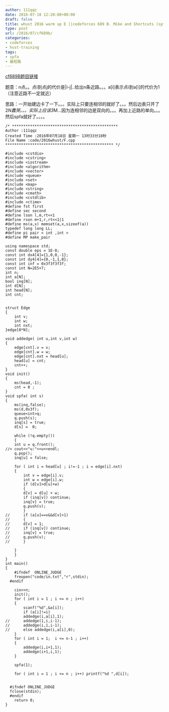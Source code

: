 ```yaml
---
author: 111qqz
date: 2016-07-18 12:20:08+00:00
draft: false
title: whust 2016 warm up E ||codeforces 689 B. Mike and Shortcuts (spfa)
type: post
url: /2016/07/cf689b/
categories:
- codeforces
- hust-training
tags:
- spfa
- 最短路
---
```


[cf689B题目链接](http://codeforces.com/problemset/problem/689/B)

题意：n点。。点i到点j的代价是|i-j|..给出n条近路。。。a[i]表示点i到a[i]的代价为1（注意近路不一定就近）

思路：一开始建边卡了一下。。。实际上只要连相邻的就好了。。。然后边表只开了2*N蠢哭。。。实际上应该3*M...因为连相邻的边是双向的。。。再加上近路的单向。。。然后spfa就好了。。。。







 

    
    /* ***********************************************
    Author :111qqz
    Created Time :2016年07月18日 星期一 13时33分18秒
    File Name :code/2016whust/F.cpp
    ************************************************ */
    
    #include <cstdio>
    #include <cstring>
    #include <iostream>
    #include <algorithm>
    #include <vector>
    #include <queue>
    #include <set>
    #include <map>
    #include <string>
    #include <cmath>
    #include <cstdlib>
    #include <ctime>
    #define fst first
    #define sec second
    #define lson l,m,rt<<1
    #define rson m+1,r,rt<<1|1
    #define ms(a,x) memset(a,x,sizeof(a))
    typedef long long LL;
    #define pi pair < int ,int >
    #define MP make_pair
    
    using namespace std;
    const double eps = 1E-8;
    const int dx4[4]={1,0,0,-1};
    const int dy4[4]={0,-1,1,0};
    const int inf = 0x3f3f3f3f;
    const int N=2E5+7;
    int n;
    int a[N];
    bool inq[N];
    int d[N];
    int head[N];
    int cnt;
    
    
    struct Edge
    {
        int v;
        int w;
        int nxt;
    }edge[8*N];
    
    void addedge( int u,int v,int w)
    {
        edge[cnt].v = v;
        edge[cnt].w = w;
        edge[cnt].nxt = head[u];
        head[u] = cnt;
        cnt++;
    }
    void init()
    {
        ms(head,-1);
        cnt = 0 ;
    }
    void spfa( int s)
    {
        ms(inq,false);
        ms(d,0x3f);
        queue<int>q;
        q.push(s);
        inq[s] = true;
        d[s] =  0;
    
        while (!q.empty())
        {
    	int u = q.front();
    //<	cout<<"u:"<<u<<endl;
    	q.pop();
    	inq[u] = false;
    	
    	for ( int i = head[u] ; i!=-1 ; i = edge[i].nxt)
    	{
    	    int v = edge[i].v;
    	    int w = edge[i].w;
    	    if (d[v]>d[u]+w)
    	    {
    		d[v] = d[u] + w;
    		if (inq[v]) continue;
    		inq[v] = true;
    		q.push(v);
    	    }
    //	    if (a[u]==v&&d[v]>1)
    //	    {
    //		d[v] = 1;
    //		if (inq[v]) continue;
    //		inq[v] = true;
    //		q.push(v);
    //	    }
    
    	}
        }
    }
    int main()
    {
    	#ifndef  ONLINE_JUDGE 
    	freopen("code/in.txt","r",stdin);
      #endif
    
    	cin>>n;
    	init();
    	for ( int i = 1 ; i <= n ; i++)
    	{
    	    scanf("%d",&a[i]);
    	    if (a[i]!=i)
    	    addedge(i,a[i],1);
    //	    addedge(1,i,i-1);
    //	    addedge(i,1,i-1);
    //	    else addedge(i,a[i],0);
    	}
    	for ( int i = 1;  i <= n-1 ; i++)
    	{
    	    addedge(i,i+1,1);
    	    addedge(i+1,i,1);
    	}
    	
    	spfa(1);
    
    	for ( int i = 1 ; i <= n ; i++) printf("%d ",d[i]);
    
    
      #ifndef ONLINE_JUDGE  
      fclose(stdin);
      #endif
        return 0;
    }
    




